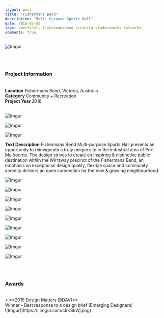 ```yaml
---
layout: post
title: "Fishermans Bend"
description: "Multi-Purpose Sports Hall"
date: 2018-05-01
tags: sportshall fishermansbend victoria studentworks twhworks
comments: true
---
```


![Imgur](https://i.imgur.com/fHkGA44.png)

<br><br>
### Project Information <br><br>
**Location** Fishermans Bend, Victoria, Australia <br>
**Category** Community + Recreation <br>
**Project Year** 2018 <br>
<br>

![Imgur](https://i.imgur.com/Ei8xIij.png)

![Imgur](https://i.imgur.com/Geq2dvR.png)

![Imgur](https://i.imgur.com/XITv8ZC.png)

**Text Description** Fishermans Bend Multi-purpose Sports Hall presents an opportunity to reinvigorate a truly unique site in the industrial area of Port Melbourne. The design strives to create an inspiring & distinctive public destination within the Wirraway precinct of the Fishermans Bend, an emphasis on exceptional design quality, flexible space and community amenity delivers an open connection for the new & growing neighbourhood.

![Imgur](https://i.imgur.com/lyfVPc3.png)

![Imgur](https://i.imgur.com/2ixLjp7.png)

![Imgur](https://i.imgur.com/bsJfa3o.png)

![Imgur](https://i.imgur.com/D7CZYSg.png)

![Imgur](https://i.imgur.com/TVzeuWH.png)

![Imgur](https://i.imgur.com/wGcR4BX.png)

![Imgur](https://i.imgur.com/otSUuZM.png)

![Imgur](https://i.imgur.com/kRqoq84.png)

![Imgur](https://i.imgur.com/7WWHCgt.png)

<br> <br>

### Awards
<br>
> **2019 Design Matters (BDAV)** <br>
Winner - Best response to a design brief (Emerging Designers) <br>
![Imgur](https://i.imgur.com/ckKSkWj.png)







